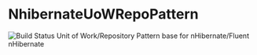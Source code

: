 # NhibernateUoWRepoPattern
![Build Status](<img src="https://teamcity.gscottsingleton.com/app/rest/builds/buildType:(id:hibernateUOWRepository_Main)/statusIcon"/>)
Unit of Work/Repository Pattern base for nHibernate/Fluent nHibernate
